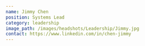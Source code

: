 ```yaml
---
name: Jimmy Chen
position: Systems Lead
category: leadership
image_path: /images/headshots/Leadership/Jimmy.jpg
contact: https://www.linkedin.com/in/chen-jimmy
---
```

